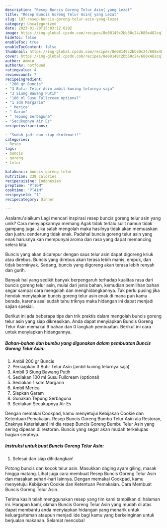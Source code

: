 ```yaml
---
description: "Resep Buncis Goreng Telur Asin{ yang Lezat"
title: "Resep Buncis Goreng Telur Asin{ yang Lezat"
slug: 187-resep-buncis-goreng-telur-asin-yang-lezat
category: Uncategorized
date: 2023-01-28T15:03:12.029Z
image: https://img-global.cpcdn.com/recipes/8e08149c2bb50c24/680x482cq70/buncis-goreng-telur-asin-foto-resep-utama.jpg
hideToc: false
enableToc: true
enableTocContent: false
thumbnail: https://img-global.cpcdn.com/recipes/8e08149c2bb50c24/680x482cq70/buncis-goreng-telur-asin-foto-resep-utama.jpg
cover: https://img-global.cpcdn.com/recipes/8e08149c2bb50c24/680x482cq70/buncis-goreng-telur-asin-foto-resep-utama.jpg
author: Admin
authorAv: notfound
ratingvalue: 4
reviewcount: 7
recipeingredient:
- "200 gr Buncis"
- "3 Butir Telur Asin ambil kuning telurnya saja"
- "3 Siung Bawang Putih"
- "100 ml Susu Fullcream optional"
- "1 sdm Margarin"
- " Merica"
- " Garam"
- " Tepung Serbaguna"
- "Secukupnya Air Es"
recipeinstructions:

- "Sudah jadi dan siap dinikmati!"
categories:
- Resep
tags:
- buncis
- goreng
- telur

katakunci: buncis goreng telur 
nutrition: 238 calories
recipecuisine: Indonesian
preptime: "PT16M"
cooktime: "PT41M"
recipeyield: "1"
recipecategory: Dinner

---
```



Asalamu'alaikum Lagi mencari inspirasi resep buncis goreng telur asin yang unik? Cara menyiapkannya memang Agak tidak terlalu sulit namun tidak gampang juga. Jika salah mengolah maka hasilnya tidak akan memuaskan dan justru cenderung tidak enak. Padahal buncis goreng telur asin yang enak harusnya kan mempunyai aroma dan rasa yang dapat memancing selera kita.


Buncis yang akan dicampur dengan saus telur asin dapat digoreng kriuk atau direbus. Buncis yang direbus akan terasa lebih manis, empuk, dan tidak berminyak. Sedang, buncis yang digoreng akan terasa lebih renyah dan gurih.

Banyak hal yang sedikit banyak berpengaruh terhadap kualitas rasa dari buncis goreng telur asin, mulai dari jenis bahan, kemudian pemilihan bahan segar sampai cara mengolah dan menghidangkannya. Tak perlu pusing jika hendak menyiapkan buncis goreng telur asin enak di mana pun kamu berada, karena asal sudah tahu triknya maka hidangan ini dapat menjadi sajian spesial.


Berikut ini ada beberapa tips dan trik praktis dalam mengolah buncis goreng telur asin yang siap dikreasikan. Anda dapat menyiapkan Buncis Goreng Telur Asin memakai 9 bahan dan 0 langkah pembuatan. Berikut ini cara untuk menyiapkan hidangannya.

<!--inarticleads1-->

##### Bahan-bahan dan bumbu yang digunakan dalam pembuatan Buncis Goreng Telur Asin:

1. Ambil 200 gr Buncis
1. Persiapkan 3 Butir Telur Asin (ambil kuning telurnya saja)
1. Ambil 3 Siung Bawang Putih
1. Sediakan 100 ml Susu Fullcream (optional)
1. Sediakan 1 sdm Margarin
1. Ambil  Merica
1. Siapkan  Garam
1. Gunakan  Tepung Serbaguna
1. Sediakan Secukupnya Air Es


Dengan memakai Cookpad, kamu menyetujui Kebijakan Cookie dan Ketentuan Pemakaian. Resep Buncis Goreng Bumbu Telur Asin ala Restoran, Enaknya Keterlaluan! Ini dia resep Buncis Goreng Bumbu Telur Asin yang sering dipesan di restoran. Buncis yang segar akan mudah terkelupas bagian seratnya. 

<!--inarticleads2-->

##### Instruksi untuk buat Buncis Goreng Telur Asin:


1. Selesai dan siap dihidangkan!

Potong buncis dan kocok telur asin. Masukkan daging ayam giling, masak hingga matang. Lihat juga cara membuat Resep Buncis Goreng Telur Asin dan masakan sehari-hari lainnya. Dengan memakai Cookpad, kamu menyetujui Kebijakan Cookie dan Ketentuan Pemakaian. Cara Membuat Buncis Goreng Telur Asin. 

Terima kasih telah menggunakan resep yang tim kami tampilkan di halaman ini. Harapan kami, olahan Buncis Goreng Telur Asin yang mudah di atas dapat membantu anda menyiapkan hidangan yang menarik untuk keluarga/teman ataupun menjadi ide bagi kamu yang berkeinginan untuk berjualan makanan. Selamat mencoba!
